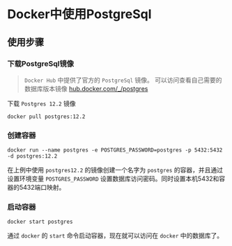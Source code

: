 # Docker中使用PostgreSql

## 使用步骤

### 下载PostgreSql镜像

> `Docker Hub` 中提供了官方的 `PostgreSql` 镜像。 可以访问查看自己需要的数据库版本镜像 [hub.docker.com/_/postgres](https://hub.docker.com/_/postgres)  

下载 ```Postgres 12.2``` 镜像

```shell
docker pull postgres:12.2
```

### 创建容器

```shell
docker run --name postgres -e POSTGRES_PASSWORD=postgres -p 5432:5432 -d postgres:12.2
```

在上例中使用 `postgres12.2` 的镜像创建一个名字为 `postgres` 的容器，并且通过设置环境变量 `POSTGRES_PASSWORD` 设置数据库访问密码。同时设置本机5432和容器的5432端口映射。

### 启动容器

```hell
docker start postgres
```

通过 `docker` 的 `start` 命令启动容器，现在就可以访问在 `docker` 中的数据库了。
